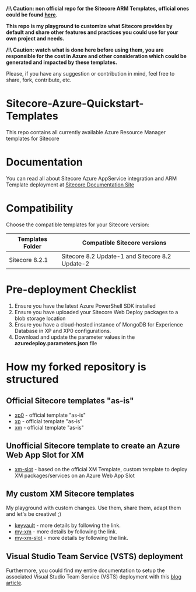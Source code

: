 __/!\ Caution: non official repo for the Sitecore ARM Templates, official ones could be found [here](https://github.com/Sitecore/Sitecore-Azure-Quickstart-Templates).__

__This repo is my playground to customize what Sitecore provides by default and share other features and practices you could use for your own project and needs.__

__/!\ Caution: watch what is done here before using them, you are responsible for the cost in Azure and other consideration which could be generated and impacted by these templates.__

Please, if you have any suggestion or contribution in mind, feel free to share, fork, contribute, etc.

# Sitecore-Azure-Quickstart-Templates
This repo contains all currently available Azure Resource Manager templates for Sitecore

# Documentation
You can read all about Sitecore Azure AppService integration and ARM Template deployment at [Sitecore Documentation Site](https://doc.sitecore.net/cloud)

# Compatibility
Choose the compatible templates for your Sitecore version:

| Templates Folder | Compatible Sitecore versions                       |
|------------------|----------------------------------------------------|
| Sitecore 8.2.1   | Sitecore 8.2 Update-1 and Sitecore 8.2 Update-2    |

# Pre-deployment Checklist
1. Ensure you have the latest Azure PowerShell SDK installed
2. Ensure you have uploaded your Sitecore Web Deploy packages to a blob storage location 
3. Ensure you have a cloud-hosted instance of MongoDB for Experience Database in XP and XP0 configurations.
4. Download and update the parameter values in the **azuredeploy.parameters.json** file

# How my forked repository is structured

## Official Sitecore templates "as-is"

* [xp0](Sitecore%208.2.1/xp0) - official template "as-is"
* [xp](Sitecore%208.2.1/xp) - official template "as-is"
* [xm](Sitecore%208.2.1/xm) - official template "as-is"

## Unofficial Sitecore template to create an Azure Web App Slot for XM

* [xm-slot](Sitecore%208.2.1/xm-slot) - based on the official XM Template, custom template to deploy XM packages/services on an Azure Web App Slot

## My custom XM Sitecore templates

My playground with custom changes. Use them, share them, adapt them and let's be creative! ;)

* [keyvault](Sitecore%208.2.1/keyvault) - more details by following the link.
* [my-xm](Sitecore%208.2.1/my-xm) - more details by following the link.
* [my-xm-slot](Sitecore%208.2.1/my-xm-slot) - more details by following the link.

## Visual Studio Team Service (VSTS) deployment

Furthermore, you could find my entire documentation to setup the associated Visual Studio Team Service (VSTS) deployment with this [blog article](https://alwaysupalwayson.blogspot.com/2017/03/advanced-sitecore-arm-templates.html).


